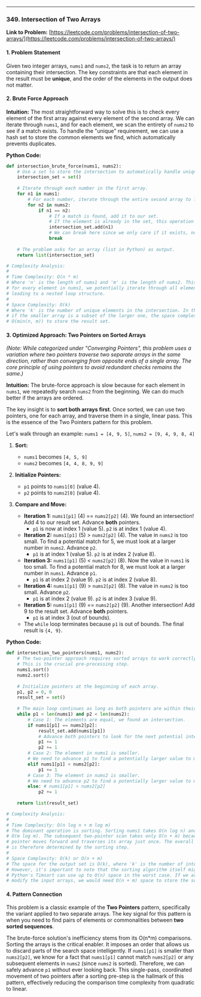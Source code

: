 ---
### **349. Intersection of Two Arrays**
**Link to Problem:** [https://leetcode.com/problems/intersection-of-two-arrays/](https://leetcode.com/problems/intersection-of-two-arrays/)

#### **1. Problem Statement**
Given two integer arrays, `nums1` and `nums2`, the task is to return an array containing their intersection. The key constraints are that each element in the result must be **unique**, and the order of the elements in the output does not matter.

#### **2. Brute Force Approach**
**Intuition:**
The most straightforward way to solve this is to check every element of the first array against every element of the second array. We can iterate through `nums1`, and for each element, we scan the entirety of `nums2` to see if a match exists. To handle the "unique" requirement, we can use a hash set to store the common elements we find, which automatically prevents duplicates.

**Python Code:**
```python
def intersection_brute_force(nums1, nums2):
    # Use a set to store the intersection to automatically handle uniqueness.
    intersection_set = set()
    
    # Iterate through each number in the first array.
    for n1 in nums1:
        # For each number, iterate through the entire second array to look for a match.
        for n2 in nums2:
            if n1 == n2:
                # If a match is found, add it to our set.
                # If the element is already in the set, this operation does nothing.
                intersection_set.add(n1)
                # We can break here since we only care if it exists, not how many times.
                break
                
    # The problem asks for an array (list in Python) as output.
    return list(intersection_set)

# Complexity Analysis:
#
# Time Complexity: O(n * m)
# Where 'n' is the length of nums1 and 'm' is the length of nums2. This is because
# for every element in nums1, we potentially iterate through all elements of nums2,
# leading to a nested loop structure.
#
# Space Complexity: O(k)
# Where 'k' is the number of unique elements in the intersection. In the worst case,
# if the smaller array is a subset of the larger one, the space complexity would be
# O(min(n, m)) to store the result set.
```

#### **3. Optimized Approach: Two Pointers on Sorted Arrays**
*(Note: While categorized under "Converging Pointers", this problem uses a variation where two pointers traverse two separate arrays in the same direction, rather than converging from opposite ends of a single array. The core principle of using pointers to avoid redundant checks remains the same.)*

**Intuition:**
The brute-force approach is slow because for each element in `nums1`, we repeatedly search `nums2` from the beginning. We can do much better if the arrays are ordered.

The key insight is to **sort both arrays first**. Once sorted, we can use two pointers, one for each array, and traverse them in a single, linear pass. This is the essence of the Two Pointers pattern for this problem.

Let's walk through an example:
`nums1 = [4, 9, 5]`, `nums2 = [9, 4, 9, 8, 4]`

1.  **Sort:**
    *   `nums1` becomes `[4, 5, 9]`
    *   `nums2` becomes `[4, 4, 8, 9, 9]`

2.  **Initialize Pointers:**
    *   `p1` points to `nums1[0]` (value 4).
    *   `p2` points to `nums2[0]` (value 4).

3.  **Compare and Move:**
    *   **Iteration 1:** `nums1[p1]` (4) == `nums2[p2]` (4). We found an intersection! Add 4 to our result set. Advance **both** pointers.
        *   `p1` is now at index 1 (value 5). `p2` is at index 1 (value 4).
    *   **Iteration 2:** `nums1[p1]` (5) > `nums2[p2]` (4). The value in `nums2` is too small. To find a potential match for 5, we must look at a larger number in `nums2`. Advance `p2`.
        *   `p1` is at index 1 (value 5). `p2` is at index 2 (value 8).
    *   **Iteration 3:** `nums1[p1]` (5) < `nums2[p2]` (8). Now the value in `nums1` is too small. To find a potential match for 8, we must look at a larger number in `nums1`. Advance `p1`.
        *   `p1` is at index 2 (value 9). `p2` is at index 2 (value 8).
    *   **Iteration 4:** `nums1[p1]` (9) > `nums2[p2]` (8). The value in `nums2` is too small. Advance `p2`.
        *   `p1` is at index 2 (value 9). `p2` is at index 3 (value 9).
    *   **Iteration 5:** `nums1[p1]` (9) == `nums2[p2]` (9). Another intersection! Add 9 to the result set. Advance **both** pointers.
        *   `p1` is at index 3 (out of bounds).
    *   The `while` loop terminates because `p1` is out of bounds. The final result is `{4, 9}`.

**Python Code:**
```python
def intersection_two_pointers(nums1, nums2):
    # The two-pointer approach requires sorted arrays to work correctly.
    # This is the crucial pre-processing step.
    nums1.sort()
    nums2.sort()
    
    # Initialize pointers at the beginning of each array.
    p1, p2 = 0, 0
    result_set = set()
    
    # The main loop continues as long as both pointers are within their array's bounds.
    while p1 < len(nums1) and p2 < len(nums2):
        # Case 1: The elements are equal, we found an intersection.
        if nums1[p1] == nums2[p2]:
            result_set.add(nums1[p1])
            # Advance both pointers to look for the next potential intersection.
            p1 += 1
            p2 += 1
        # Case 2: The element in nums1 is smaller.
        # We need to advance p1 to find a potentially larger value to match nums2[p2].
        elif nums1[p1] < nums2[p2]:
            p1 += 1
        # Case 3: The element in nums2 is smaller.
        # We need to advance p2 to find a potentially larger value to match nums1[p1].
        else: # nums1[p1] > nums2[p2]
            p2 += 1
            
    return list(result_set)

# Complexity Analysis:
#
# Time Complexity: O(n log n + m log m)
# The dominant operation is sorting. Sorting nums1 takes O(n log n) and nums2 takes
# O(m log m). The subsequent two-pointer scan takes only O(n + m) because each
# pointer moves forward and traverses its array just once. The overall complexity
# is therefore determined by the sorting step.
#
# Space Complexity: O(k) or O(n + m)
# The space for the output set is O(k), where 'k' is the number of intersection elements.
# However, it's important to note that the sorting algorithm itself might require auxiliary space.
# Python's Timsort can use up to O(n) space in the worst case. If we are not allowed to
# modify the input arrays, we would need O(n + m) space to store the sorted copies.
```

#### **4. Pattern Connection**
This problem is a classic example of the **Two Pointers** pattern, specifically the variant applied to two separate arrays. The key signal for this pattern is when you need to find pairs of elements or commonalities between **two sorted sequences**.

The brute-force solution's inefficiency stems from its O(n*m) comparisons. Sorting the arrays is the critical enabler. It imposes an order that allows us to discard parts of the search space intelligently. If `nums1[p1]` is smaller than `nums2[p2]`, we know for a fact that `nums1[p1]` cannot match `nums2[p2]` or any subsequent elements in `nums2` (since `nums2` is sorted). Therefore, we can safely advance `p1` without ever looking back. This single-pass, coordinated movement of two pointers after a sorting pre-step is the hallmark of this pattern, effectively reducing the comparison time complexity from quadratic to linear.